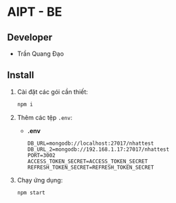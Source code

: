 # AIPT - BE

## Developer
- Trần Quang Đạo

## Install
1. Cài đặt các gói cần thiết:
    ```sh
    npm i
    ```

2. Thêm các tệp `.env`:
    - **.env**
        ```env
        DB_URL=mongodb://localhost:27017/nhattest
        DB_URL_2=mongodb://192.168.1.17:27017/nhattest
        PORT=3002
        ACCESS_TOKEN_SECRET=ACCESS_TOKEN_SECRET
        REFRESH_TOKEN_SECRET=REFRESH_TOKEN_SECRET

3. Chạy ứng dụng:
    ```sh
    npm start
    ```
